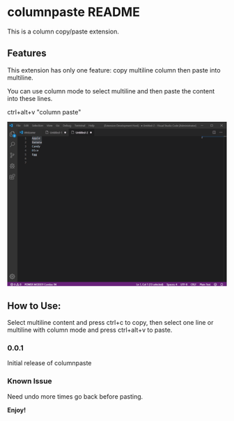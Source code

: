 # columnpaste README

This is a column copy/paste extension.

## Features

This extension has only one feature: copy multiline column then paste into multiline.

You can use column mode to select multiline and then paste the content into these lines.

ctrl+alt+v "column paste"

![feature](screen.gif)

## How to Use:

Select multiline content and press ctrl+c to copy, then select one line or multiline with column mode and press ctrl+alt+v to paste.

### 0.0.1

Initial release of columnpaste

### Known Issue

Need undo more times go back before pasting. 

**Enjoy!**
